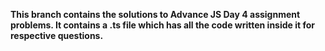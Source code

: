 **This branch contains the solutions to Advance JS Day 4 assignment problems.
It contains a .ts file which has all the code written inside it for respective questions.**
